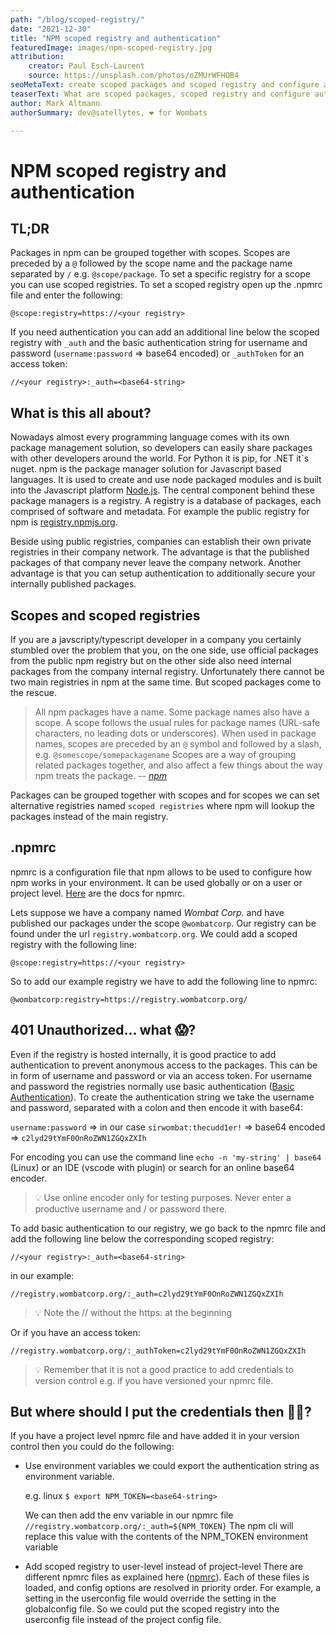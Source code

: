 ```yaml
---
path: "/blog/scoped-registry/"
date: "2021-12-30"
title: "NPM scoped registry and authentication"
featuredImage: images/npm-scoped-registry.jpg
attribution:
    creator: Paul Esch-Laurent
    source: https://unsplash.com/photos/oZMUrWFHOB4
seoMetaText: create scoped packages and scoped registry and configure authentication via npmrc
teaserText: What are scoped packages, scoped registry and configure authentication via npmrc
author: Mark Altmann
authorSummary: dev@satellytes, ❤️ for Wombats

---
```

 

# NPM scoped registry and authentication

## TL;DR

Packages in npm can be grouped together with scopes. Scopes are preceded by a `@` followed by the scope name and the package name separated by `/` e.g. `@scope/package`. To set a specific registry for a scope you can use scoped registries. To set a scoped registry open up the .npmrc file and enter the following:

`@scope:registry=https://<your registry>`

If you need authentication you can add an additional line below the scoped registry with `_auth` and the basic authentication string for username and password (`username:password` ⇒ base64 encoded) or `_authToken` for an access token:

`//<your registry>:_auth=<base64-string>`

## What is this all about?

Nowadays almost every programming language comes with its own package management solution, so developers can easily share packages with other developers around the world. For Python it is pip, for .NET it`s nuget. npm is the package manager solution for Javascript based languages. It is used to create and use node packaged modules and is built into the Javascript platform [Node.js](http://www.nodejs.org/). The central component behind these package managers is a registry. A registry is a database of packages, each comprised of software and metadata. For example the public registry for npm is [registry.npmjs.org](http://registry.npmjs.org).

Beside using public registries, companies can establish their own private registries in their company network. The advantage is that the published packages of that company never leave the company network. Another advantage is that you can setup authentication to additionally secure your internally published packages.

## Scopes and scoped registries

If you are a javscripty/typescript developer in a company you certainly stumbled over the problem that you, on the one side, use official packages from the public npm registry but on the other side also need internal packages from the company internal registry. Unfortunately there cannot be two main registries in npm at the same time. But scoped packages come to the rescue.

> All npm packages have a name. Some package names also have a scope. A scope follows the usual rules for package names (URL-safe characters, no leading dots or underscores). When used in package names, scopes are preceded by an `@` symbol and followed by a slash, e.g. `@somescope/somepackagename` Scopes are a way of grouping related packages together, and also affect a few things about the way npm treats the package.
> -- <cite>[npm](https://docs.npmjs.com/cli/v8/using-npm/scope)</cite>


Packages can be grouped together with scopes and for scopes we can set alternative registries named `scoped registries` where npm will lookup the packages instead of the main registry.

## .npmrc

npmrc is a configuration file that npm allows to be used to configure how npm works in your environment. It can be used globally or on a user or project level. [Here](https://docs.npmjs.com/cli/v8/configuring-npm/npmrc) are the docs for npmrc.

Lets suppose we have a company named *Wombat Corp.* and have published our packages under the scope `@wombatcorp`. Our registry can be found under the url `registry.wombatcorp.org`. We could add a scoped registry with the following line:

`@scope:registry=https://<your registry>`

So to add our example registry we have to add the following line to npmrc:

`@wombatcorp:registry=https://registry.wombatcorp.org/`

## 401 Unauthorized... what 😱?

Even if the registry is hosted internally, it is good practice to add authentication to prevent anonymous access to the packages. This can be in form of username and password or via an access token. For username and password the registries normally use basic authentication ([Basic Authentication](https://en.wikipedia.org/wiki/Basic_access_authentication)). To create the authentication string we take the username and password, separated with a colon and then encode it with base64:

`username:password` ⇒ in our case `sirwombat:thecudd1er!` ⇒ base64 encoded ⇒ `c2lyd29tYmF0OnRoZWN1ZGQxZXIh`

For encoding you can use the command line `echo -n 'my-string' | base64` (Linux) or an IDE (vscode with plugin) or search for an online base64 encoder.

>💡 Use online encoder only for testing purposes. Never enter a productive username and / or password there.

To add basic authentication to our registry, we go back to the npmrc file and add the following line below the corresponding scoped registry:

`//<your registry>:_auth=<base64-string>`

in our example: 

`//registry.wombatcorp.org/:_auth=c2lyd29tYmF0OnRoZWN1ZGQxZXIh`

>💡 Note the // without the https: at the beginning

Or if you have an access token:

`//registry.wombatcorp.org/:_authToken=c2lyd29tYmF0OnRoZWN1ZGQxZXIh`

>💡 Remember that it is not a good practice to add credentials to version control e.g. if you have versioned your npmrc file.

## But where should I put the credentials then 🤷‍♂️?

If you have a project level npmrc file and have added it in your version control then you could do the following:

- Use environment variables
we could export the authentication string as environment variable.
    
    e.g. linux
    `$ export NPM_TOKEN=<base64-string>`
    
    We can then add the env variable in our npmrc file
    `//registry.wombatcorp.org/:_auth=${NPM_TOKEN}`
    The npm cli will replace this value with the contents of the NPM_TOKEN environment variable
    
- Add scoped registry to user-level instead of project-level
There are different npmrc files as explained here ([npmrc](https://docs.npmjs.com/cli/v8/configuring-npm/npmrc)). 
Each of these files is loaded, and config options are resolved in priority order. For example, a setting in the userconfig file would override the setting in the globalconfig file. So we could put the scoped registry into the userconfig file instead of the project config file.